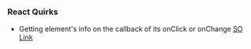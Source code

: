 ### React Quirks

- Getting element's info on the callback of its onClick or onChange [SO Link](http://stackoverflow.com/a/20383295/3248247)
